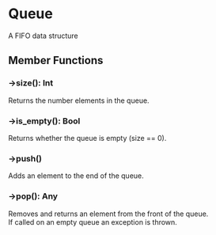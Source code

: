 # Queue

A FIFO data structure

## Member Functions

### ->size(): Int

Returns the number elements in the queue.

### ->is_empty(): Bool

Returns whether the queue is empty (size == 0).

### ->push()

Adds an element to the end of the queue.

### ->pop(): Any

Removes and returns an element from the front of the queue.  
If called on an empty queue an exception is thrown.
